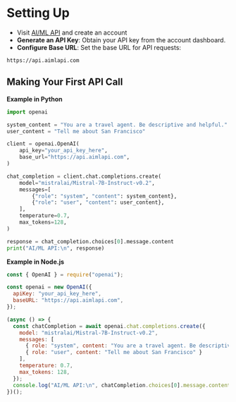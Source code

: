 # Setting Up



* Visit [AI/ML API](https://aimlapi.com/app) and create an account&#x20;
* **Generate an API Key**: Obtain your API key from the account dashboard.
* **Configure Base URL**: Set the base URL for API requests:

```
https://api.aimlapi.com
```

## **Making Your First API Call**

**Example in Python**

```python
import openai

system_content = "You are a travel agent. Be descriptive and helpful."
user_content = "Tell me about San Francisco"

client = openai.OpenAI(
    api_key="your_api_key_here",
    base_url="https://api.aimlapi.com",
)

chat_completion = client.chat.completions.create(
    model="mistralai/Mistral-7B-Instruct-v0.2",
    messages=[
        {"role": "system", "content": system_content},
        {"role": "user", "content": user_content},
    ],
    temperature=0.7,
    max_tokens=128,
)

response = chat_completion.choices[0].message.content
print("AI/ML API:\n", response)
```

**Example in Node.js**

```javascript
const { OpenAI } = require("openai");

const openai = new OpenAI({
  apiKey: "your_api_key_here",
  baseURL: "https://api.aimlapi.com",
});

(async () => {
  const chatCompletion = await openai.chat.completions.create({
    model: "mistralai/Mistral-7B-Instruct-v0.2",
    messages: [
      { role: "system", content: "You are a travel agent. Be descriptive and helpful" },
      { role: "user", content: "Tell me about San Francisco" }
    ],
    temperature: 0.7,
    max_tokens: 128,
  });
  console.log("AI/ML API:\n", chatCompletion.choices[0].message.content);
})();
```
